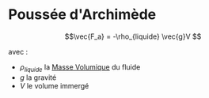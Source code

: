 # Poussée d'Archimède

$$\vec{F_a} = -\rho_{liquide} \vec{g}V $$

avec :
- $\rho_{liquide}$ la [Masse Volumique](../Notion/Masse%20Volumique.md) du fluide
- $g$ la gravité
- $V$ le volume immergé